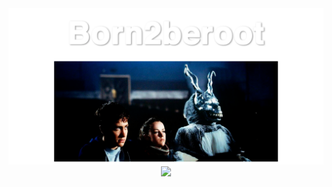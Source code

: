 <div align="center">
  <img src="../../../.assets/Born2beroot.png">
  <img src="../assets/1.png">
</div>
